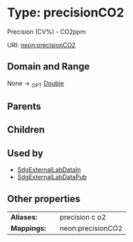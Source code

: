 
# Type: precisionCO2


Precision (CV%) - CO2ppm

URI: [neon:precisionCO2](https://data.neonscience.org/precisionCO2)


## Domain and Range

None ->  <sub>OPT</sub> [Double](types/Double.md)

## Parents


## Children


## Used by

 * [SdgExternalLabDataIn](SdgExternalLabDataIn.md)
 * [SdgExternalLabDataPub](SdgExternalLabDataPub.md)

## Other properties

|  |  |  |
| --- | --- | --- |
| **Aliases:** | | precision c o2 |
| **Mappings:** | | neon:precisionCO2 |

